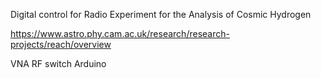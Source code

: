 Digital control for Radio Experiment for the Analysis of Cosmic Hydrogen

https://www.astro.phy.cam.ac.uk/research/research-projects/reach/overview

VNA
RF switch
Arduino
